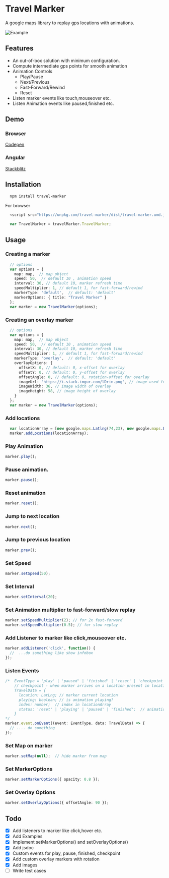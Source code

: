 # Travel Marker

A google maps library to replay gps locations with animations.

![Example](https://i.imgur.com/1dRxPfe.gif)

## Features
- An out-of-box solution with minimum configuration.
- Compute intermediate gps points for smooth animation
- Animation Controls
  - Play/Pause
  - Next/Previous
  - Fast-Forward/Rewind
  - Reset
- Listen marker events like touch,mouseover etc.
- Listen Animation events like paused,finished etc.

## Demo

### Browser

[Codepen](https://codepen.io/manpreetsingh80/pen/aEpzjB)

### Angular

[Stackblitz](https://stackblitz.com/edit/travel-marker-angular-agm)

## Installation
```bash
  npm install travel-marker
```

For browser

```typescript
  <script src="https://unpkg.com/travel-marker/dist/travel-marker.umd.js" async>

  var TravelMarker = travelMarker.TravelMarker;
```

## Usage

### Creating a marker

```typescript
  // options
  var options = {
    map: map,  // map object
    speed: 50,  // default 10 , animation speed
    interval: 30, // default 10, marker refresh time
    speedMultiplier: 1, // default 1, for fast-forward/rewind
    markerType: 'default',  // default: 'default'
    markerOptions: { title: "Travel Marker" }
  };
  var marker = new TravelMarker(options);
```

### Creating an overlay marker

```typescript
  // options
  var options = {
    map: map,  // map object
    speed: 50,  // default 10 , animation speed
    interval: 30, // default 10, marker refresh time
    speedMultiplier: 1, // default 1, for fast-forward/rewind
    markerType: 'overlay',  // default: 'default'
    overlayOptions: {
      offsetX: 0, // default: 0, x-offset for overlay
      offsetY: 0, // default: 0, y-offset for overlay
      offsetAngle: 0, // default: 0, rotation-offset for overlay
      imageUrl: 'https://i.stack.imgur.com/lDrin.png', // image used for overlay
      imageWidth: 36, // image width of overlay
      imageHeight: 58, // image height of overlay
    }
  };
  var marker = new TravelMarker(options);
```

### Add locations
```typescript
  var locationArray = [new google.maps.Latlng(74,23), new google.maps.LatLng(74.02,23.02), new google.maps.LatLng(74.04, 23.04)];
  marker.addLocations(locationArray);
```

### Play Animation
```typescript
marker.play();
```

### Pause animation.
```typescript
marker.pause();
```

### Reset animation
```typescript
marker.reset();
```

### Jump to next location
```typescript
marker.next();
```

### Jump to previous location
```typescript
marker.prev();
```

### Set Speed
```typescript
marker.setSpeed(50);
```

### Set Interval
```typescript
marker.setInterval(20);
```

### Set Animation multiplier to fast-forward/slow replay
```typescript
marker.setSpeedMultiplier(2); // for 2x fast-forward
marker.setSpeedMultiplier(0.5); // for slow replay
```

### Add Listener to marker like click,mouseover etc.
```typescript
marker.addListener('click', function() {
  //  ...do something like show infobox
});
```

### Listen Events
```typescript
/*  EventType = 'play' | 'paused' | 'finished' | 'reset' | 'checkpoint'; 
    // checkpoint - when marker arrives on a location present in locationArray
    TravelData = {
      location: LatLng; // marker current location
      playing: boolean; // is animation playing?
      index: number;  // index in locationArray
      status: 'reset' | 'playing' | 'paused' | 'finished';  // animation status
    }
*/
marker.event.onEvent((event: EventType, data: TravelData) => {
  // .... do something
});
```

### Set Map on marker
```typescript
marker.setMap(null);  // hide marker from map
```

### Set MarkerOptions
```typescript
marker.setMarkerOptions({ opacity: 0.8 });
```

### Set Overlay Options
```typescript
marker.setOverlayOptions({ offsetAngle: 90 });
```

## Todo
- [x] Add listeners to marker like click,hover etc.
- [x] Add Examples
- [x] Implement setMarkerOptions() and setOverlayOptions()
- [x] Add jsdoc
- [x] Custom events for play, pause, finished, checkpoint
- [x] Add custom overlay markers with rotation
- [x] Add images
- [ ] Write test cases
